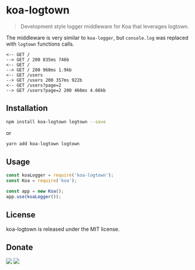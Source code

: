 # koa-logtown

> Development style logger middleware for Koa that leverages logtown.

The middleware is very similar to `koa-logger`, but `console.log` was replaced with `logtown` functions calls.

```
<-- GET /
--> GET / 200 835ms 746b
<-- GET /
--> GET / 200 960ms 1.9kb
<-- GET /users
--> GET /users 200 357ms 922b
<-- GET /users?page=2
--> GET /users?page=2 200 466ms 4.66kb
```

## Installation

```bash
npm install koa-logtown logtown --save
```

or 

```bash
yarn add koa-logtown logtown
```

## Usage

```javascript
const koaLogger = require('koa-logtown');
const Koa = require('koa');

const app = new Koa();
app.use(koaLogger());
```

## License

koa-logtown is released under the MIT license.

## Donate

[![](https://img.shields.io/badge/patreon-donate-yellow.svg)](https://www.patreon.com/red_rabbit)
[![](https://img.shields.io/badge/flattr-donate-yellow.svg)](https://flattr.com/profile/red_rabbit)
